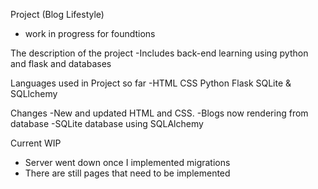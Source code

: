 Project (Blog Lifestyle)
- work in progress for foundtions 


The description of the project
-Includes back-end learning using python and flask and databases 

Languages used in Project so far
-HTML CSS Python Flask SQLite & SQLlchemy

Changes
-New and updated HTML and CSS.
-Blogs now rendering from database
-SQLite database using SQLAlchemy

Current WIP
- Server went down once I implemented migrations
- There are still pages that need to be implemented
